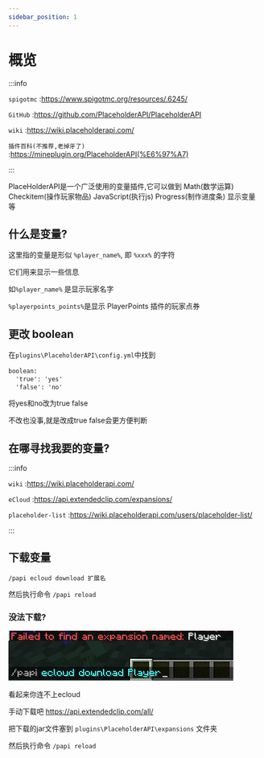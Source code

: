 ```yaml
---
sidebar_position: 1
---
```


# 概览

:::info

`spigotmc` :https://www.spigotmc.org/resources/.6245/

`GitHub` :https://github.com/PlaceholderAPI/PlaceholderAPI

`wiki` :https://wiki.placeholderapi.com/

`插件百科(不推荐,老掉牙了)` :https://mineplugin.org/PlaceholderAPI(%E6%97%A7)

:::

PlaceHolderAPI是一个广泛使用的变量插件,它可以做到 Math(数学运算) Checkitem(操作玩家物品) JavaScript(执行js) Progress(制作进度条) 显示变量 等

## 什么是变量?

这里指的变量是形似 `%player_name%`, 即 `%xxx%` 的字符

它们用来显示一些信息

如`%player_name%` 是显示玩家名字

`%playerpoints_points%`是显示 PlayerPoints 插件的玩家点券

## 更改 boolean

在`plugins\PlaceholderAPI\config.yml`中找到

```
boolean:
  'true': 'yes'
  'false': 'no'
```

将yes和no改为true false

不改也没事,就是改成true false会更方便判断

## 在哪寻找我要的变量?

:::info

`wiki` :https://wiki.placeholderapi.com/

`eCloud` :https://api.extendedclip.com/expansions/

`placeholder-list` :https://wiki.placeholderapi.com/users/placeholder-list/

:::

## 下载变量

```
/papi ecloud download 扩展名
```

然后执行命令 `/papi reload`

### 没法下载?

![](_images/概览/变量下载失败.png)

看起来你连不上ecloud

手动下载吧 https://api.extendedclip.com/all/

把下载的jar文件塞到 `plugins\PlaceholderAPI\expansions` 文件夹

然后执行命令 `/papi reload`